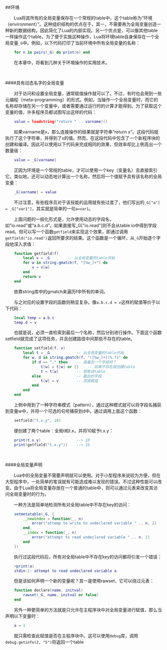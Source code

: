##环境

&emsp;&emsp;Lua将其所有的全局变量保存在一个常规的table中，这个table称为“环境（environment）”。这种组织结构的优点在于，其一，不需要再为全局变量创造一种新的数据结构，因此简化了Lua的内部实现。另一个优点是，可以像其他table一样操作这个table。为了便于实施这种操作，Lua将环境table自身保存在一个全局变量`_G`中。例如，以下代码打印了当前环境中所有全局变量的名称：

```lua
    for n in pairs(_G) do print(n) end
```

&emsp;&emsp;在本章中，将看到几种关于环境操作的实用技术。

&emsp;&emsp;

####具有动态名字的全局变量

&emsp;&emsp;对于访问和设置全局变量，通常赋值操作就可以了。不过，有时也会用到一些元编程（meta-programming）的形式。例如，当操作一个全局变量时，而它的名称却存储在另一个变量中，或者需要通过运行时的计算才能得到。为了获取这个变量的值，许多程序员都试图写出这样的代码：

```lua
    value = loadstring("return " .. varname)()
```

&emsp;&emsp;如果varname是x，那么连接操作的结果就是字符串“return x”。这段代码就执行了这个字符串，并得到了x的值。然而，在这段代码中包含了一个新程序块的创建和编译。因此可以使用以下代码来完成相同的效果，但效率却比上例高出一个数量级：

```lua
    value = _G[varname]
```

&emsp;&emsp;正因为环境是一个常规的table，才可以使用一个key（变量名）去直接索引它。类似地，还可以动态地计算出一个名称，然后将一个值赋予具有该名称的全局变量：

```lua
    _G[varname] = value
```

&emsp;&emsp;不过注意，有些程序员对于该技能的运用就有些过度了，他们写出的`_G["a"] = _G["var1"]`，其实就是简单的一句`a=var1`。

&emsp;&emsp;上面问题的一般化形式是，允许使用动态的字段名，如“io.read”或“a.b.c.d”。如果直接写_G["io.read"]则不会从table io中得到字段read。但可以写一个函数`getfield`来实现这个效果，即通过调用`getfield("io.read")`返回所要求的结果。这个函数是一个循环，从`_G`开始逐个字段地深入求值：

```lua
    function getfield(f)
        local v = _G        -- 从全局变量的table开始
        for w in string.gmatch(f, "[%w_]+") do
            v = v[w]
        end
        return v
    end
```

&emsp;&emsp;依靠string库中的gmatch来遍历f中所有的单词。

&emsp;&emsp;与之对应的设置字段的函数则稍显复杂。像`a.b.c.d = v`这样的赋值等价于以下代码：

```lua
    local temp = a.b.c
    temp.d = v
```

&emsp;&emsp;也就是说，必须一直检索到最后一个名称，然后分别进行操作。下面这个函数setfield就完成了这项任务，并且创建路径中间那些不存在的table。

```lua
    function setfield(f, v)
        local t = _G            -- 从全局变量的table开始
        for w, d in string.gmatch(f, "([%w_]+)(%.?)" do
            if d == "." then    -- 是最后一个字段吗？
                t[w] = t[w] or {}    -- 如果不存在就创建table
                t = t[w]        -- 获取该table
            else                -- 最后的字段
                t[w] = v        -- 完成赋值
            end
        end
    end
```

&emsp;&emsp;上例中用到了一种字符串模式（pattern），通过这种模式就可以将字段名捕获到变量w中，并将一个可选的句号捕获到d中。通过调用上面这个函数：

```lua
    setfield("t.x.y", 10)
```

&emsp;&emsp;便创建了两个table：全局t和t.x，并将10赋予t.x.y：

```lua
    print(t.x.y)                --> 10
    print(getfield("t.x.y"))    --> 10
```

&emsp;&emsp;

####全局变量声明

&emsp;&emsp;Lua中的全局变量不需要声明就可以使用。对于小型程序来说较为方便，但在大型程序中，一处简单的笔误就有可能造成难以发现的错误。不过这种性能可以改变。由于Lua将全局变量存放在一个普通的table中，则可以通过元表来改变其访问全局变量时的行为。

&emsp;&emsp;一种方法是简单地检测所有对全局table中不存在key的访问：

```lua
    setmetatable(_G, {
        __newindex = function(_, n)
            error("attemp to write to undeclared variable " .. n, 2)
        end,
        __index = function(_, n)
            error("attempt to read undeclared variable " .. n, 2)
        end
    })
```

&emsp;&emsp;执行过这段代码后，所有对全局table中不存在key的访问都将引发一个错误：

```lua
    >print(a)
    stdin:1: attempt to read undeclared variable a
```

&emsp;&emsp;但是该如何声明一个新的变量呢？其一是使用rawset，它可以绕过元表：

```lua
    function declare(name, initval)
        rawset(_G, name, initval or false)
    end
```

&emsp;&emsp;另外一种更简单的方法就是只允许在主程序块中对全局变量进行赋值，那么当声明以下变量时：

```lua
    a = 1
```

&emsp;&emsp;就只需检查此赋值是否在主程序块中。这可以使用`debug`库，调用`debug.getinfo(2, "S")`将返回一个table
